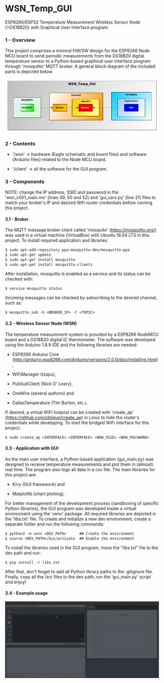 # WSN_Temp_GUI
ESP8266/ESP32 Temperature Measurement Wireless Sensor Node (+DS18B20) with Graphical User Interface program.

### 1 - Overview

This project comprises a minimal HW/SW design for the ESP8266 Node MCU board to send periodic measurements from the DS18B20 digital temperature sensor to a Python-based graphical user interface program through 'mosquitto' MQTT broker. A general block diagram of the included parts is depicted below.

![](wsn_temp_gui_diagram001.png)

### 2 - Contents

- '/wsn' -> hardware (Eagle schematic and board files) and software (Arduino files) related to the Node MCU board.

- '/client' -> all the software for the GUI program.

### 3 -  Components

NOTE: change the IP address, SSID and password in the 'wsn_v001_main.ino' (lines 49, 50 and 52) and 'gui_vars.py' (line 21) files to match your broker's IP and desired Wifi router credentials before running this project.

#### 3.1 - Broker

The MQTT message broker client called 'mosquito' (https://mosquitto.org/) was used in a virtual machine (VirtualBox) with Ubuntu 18.04 LTS in this project. To install required application and libraries:
```
$ sudo apt-add-repository ppa:mosquitto-dev/mosquitto-ppa
$ sudo apt-get update
$ sudo apt-get install mosquitto
$ sudo apt-get install mosquitto-clients
```

After installation, mosquitto is enabled as a service and its status can be checked with:
```
$ service mosquitto status
```

Incoming messages can be checked by subscribing to the desired channel, such as:
```
$ mosquitto_sub -h <BROKER_IP> -t <TOPIC>
```

#### 3.2 - Wireless Sensor Node (WSN)

The temperature measurement system is provided by a ESP8266 NodeMCU board and a DS18B20 digital IC thermometer. The software was developed using the Arduino 1.8.9 IDE and the following libraries are needed:

- ESP8266 Arduino Core (http://arduino.esp8266.com/Arduino/versions/2.0.0/doc/installing.html),

- WiFiManager (tzapu),

- PubSubClient (Nick O' Leary),

- OneWire (several authors) and

- DallasTemperature (Tim Burton, etc.).

If desired, a virtual WiFi hotpost can be created with 'create_ap' (https://github.com/oblique/create_ap) in Linux to hide the router's credentials while developing. To start the bridged WiFi interface for this project:
```
$ sudo create_ap <INTERFACE> <INTERFACE> <NEW_SSID> <NEW_PASSWORD>
```

#### 3.3 - Application with GUI

As the main user interface, a Python-based application (gui_main.py) was designed to receive temperature measurements and plot them in (almost) real time. The program also logs all data in a csv file. The main libraries for this project are:

 - Kivy (GUI framework) and
 
 - Matplotlib (chart plotting).
 
For better management of the development process (sandboxing of specific Python libraries), the GUI program was developed inside a virtual environment using the 'venv' package. All required libraries are depicted in the 'libs.txt' file. To create and initialize a new dev environment, create a separate folder and run the following commands:
```
$ python3 -m venv <DEV_PATH>      ## Create the environment
$ source <DEV_PATH>/bin/activate  ## Enable the environment
```
To install the libraries used in the GUI program, move the "libs.txt" file to the dev path and run:
```
$ pip install -r libs.txt
```

After that, don't forget to add all Python library paths to the .gitignore file. Finally, copy all the /src files to the dev path, run the 'gui_main.py' script and enjoy!

#### 3.4 - Example usage

![](wsn_temp_gui_example_usage.gif)
